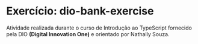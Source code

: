 # Exercício: dio-bank-exercise

Atividade realizada durante o curso de Introdução ao TypeScript fornecido pela DIO **(Digital Innovation One)** e orientado por Nathally Souza.